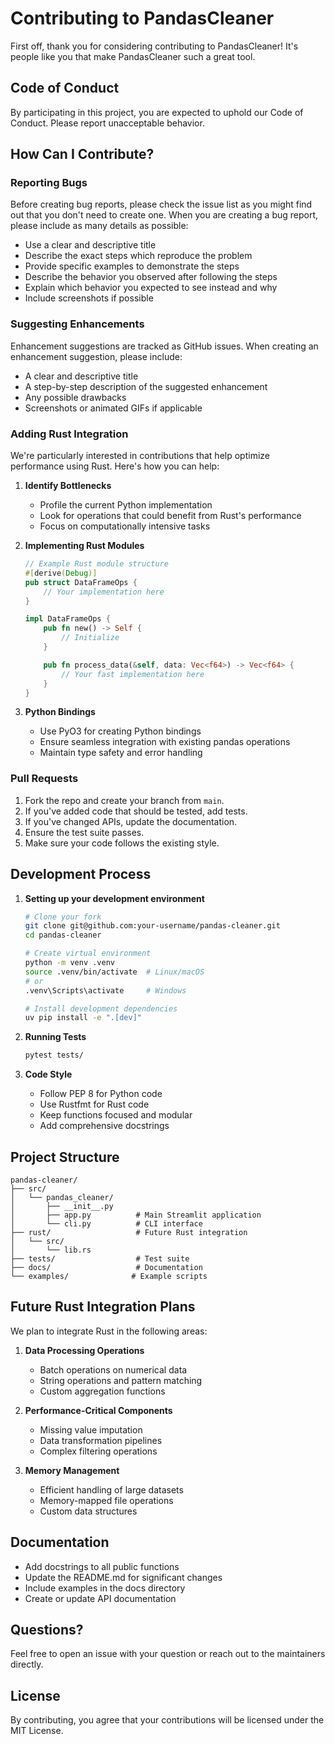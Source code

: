 # Contributing to PandasCleaner

First off, thank you for considering contributing to PandasCleaner! It's people like you that make PandasCleaner such a great tool.

## Code of Conduct

By participating in this project, you are expected to uphold our Code of Conduct. Please report unacceptable behavior.

## How Can I Contribute?

### Reporting Bugs

Before creating bug reports, please check the issue list as you might find out that you don't need to create one. When you are creating a bug report, please include as many details as possible:

* Use a clear and descriptive title
* Describe the exact steps which reproduce the problem
* Provide specific examples to demonstrate the steps
* Describe the behavior you observed after following the steps
* Explain which behavior you expected to see instead and why
* Include screenshots if possible

### Suggesting Enhancements

Enhancement suggestions are tracked as GitHub issues. When creating an enhancement suggestion, please include:

* A clear and descriptive title
* A step-by-step description of the suggested enhancement
* Any possible drawbacks
* Screenshots or animated GIFs if applicable

### Adding Rust Integration

We're particularly interested in contributions that help optimize performance using Rust. Here's how you can help:

1. **Identify Bottlenecks**
   - Profile the current Python implementation
   - Look for operations that could benefit from Rust's performance
   - Focus on computationally intensive tasks

2. **Implementing Rust Modules**
   ```rust
   // Example Rust module structure
   #[derive(Debug)]
   pub struct DataFrameOps {
       // Your implementation here
   }

   impl DataFrameOps {
       pub fn new() -> Self {
           // Initialize
       }

       pub fn process_data(&self, data: Vec<f64>) -> Vec<f64> {
           // Your fast implementation here
       }
   }
   ```

3. **Python Bindings**
   - Use PyO3 for creating Python bindings
   - Ensure seamless integration with existing pandas operations
   - Maintain type safety and error handling

### Pull Requests

1. Fork the repo and create your branch from `main`.
2. If you've added code that should be tested, add tests.
3. If you've changed APIs, update the documentation.
4. Ensure the test suite passes.
5. Make sure your code follows the existing style.

## Development Process

1. **Setting up your development environment**
   ```bash
   # Clone your fork
   git clone git@github.com:your-username/pandas-cleaner.git
   cd pandas-cleaner

   # Create virtual environment
   python -m venv .venv
   source .venv/bin/activate  # Linux/macOS
   # or
   .venv\Scripts\activate     # Windows

   # Install development dependencies
   uv pip install -e ".[dev]"
   ```

2. **Running Tests**
   ```bash
   pytest tests/
   ```

3. **Code Style**
   - Follow PEP 8 for Python code
   - Use Rustfmt for Rust code
   - Keep functions focused and modular
   - Add comprehensive docstrings

## Project Structure

```
pandas-cleaner/
├── src/
│   └── pandas_cleaner/
│       ├── __init__.py
│       ├── app.py          # Main Streamlit application
│       └── cli.py          # CLI interface
├── rust/                   # Future Rust integration
│   └── src/
│       └── lib.rs
├── tests/                  # Test suite
├── docs/                   # Documentation
└── examples/              # Example scripts
```

## Future Rust Integration Plans

We plan to integrate Rust in the following areas:

1. **Data Processing Operations**
   - Batch operations on numerical data
   - String operations and pattern matching
   - Custom aggregation functions

2. **Performance-Critical Components**
   - Missing value imputation
   - Data transformation pipelines
   - Complex filtering operations

3. **Memory Management**
   - Efficient handling of large datasets
   - Memory-mapped file operations
   - Custom data structures

## Documentation

- Add docstrings to all public functions
- Update the README.md for significant changes
- Include examples in the docs directory
- Create or update API documentation

## Questions?

Feel free to open an issue with your question or reach out to the maintainers directly.

## License

By contributing, you agree that your contributions will be licensed under the MIT License.
